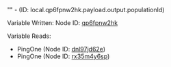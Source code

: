 "" - (ID: local.qp6fpnw2hk.payload.output.populationId)

Variable Written:
Node ID: [qp6fpnw2hk](../nodes/qp6fpnw2hk.md)

Variable Reads:
* PingOne (Node ID: [dnl97jd62e](../nodes/dnl97jd62e.md))
* PingOne (Node ID: [rx35m4y6sp](../nodes/rx35m4y6sp.md))
